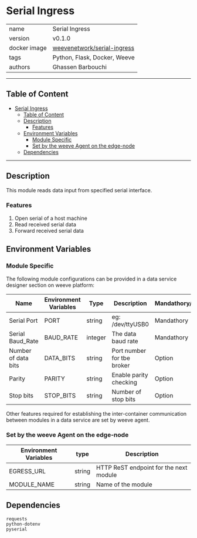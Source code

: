 # Serial Ingress


|              |                                                                                     |
| ------------ |-------------------------------------------------------------------------------------|
| name         | Serial Ingress                                                                      |
| version      | v0.1.0                                                                              |
| docker image | [weevenetwork/serial-ingress](https://hub.docker.com/r/weevenetwork/serial-ingress) |
| tags         | Python, Flask, Docker, Weeve                                                        |
| authors      | Ghassen Barbouchi                                                                   |

***
## Table of Content
- [Serial Ingress](#serial-ingress)
  - [Table of Content](#table-of-content)
  - [Description](#description)
    - [Features](#features)
  - [Environment Variables](#environment-variables)
    - [Module Specific](#module-specific)
    - [Set by the weeve Agent on the edge-node](#set-by-the-weeve-agent-on-the-edge-node)
  - [Dependencies](#dependencies)


***

## Description

This module reads data input from specified serial interface.

### Features
1. Open serial of a host machine
2. Read received serial data
3. Forward received serial data

## Environment Variables

### Module Specific
The following module configurations can be provided in a data service designer section on weeve platform:

| Name                | Environment Variables | Type    | Description               |Mandathory/Option|
|---------------------|-----------------------|---------|---------------------------|-----------------|
| Serial Port         | PORT                  | string  | eg: /dev/ttyUSB0          |   Mandathory    |
| Serial Baud_Rate    | BAUD_RATE             | integer | The data baud rate        |   Mandathory    |
| Number of data bits | DATA_BITS             | string  | Port number for tbe broker|    Option       |
| Parity              | PARITY                | string  | Enable parity checking    |    Option       |
| Stop bits           | STOP_BITS             | string  | Number of stop bits       |    Option       |

Other features required for establishing the inter-container communication between modules in a data service are set by weeve agent.

### Set by the weeve Agent on the edge-node

| Environment Variables | type   | Description                            |
|-----------------------| ------ | -------------------------------------- |
| EGRESS_URL            | string | HTTP ReST endpoint for the next module |
| MODULE_NAME           | string | Name of the module                     |


## Dependencies
```
requests
python-dotenv
pyserial
```
